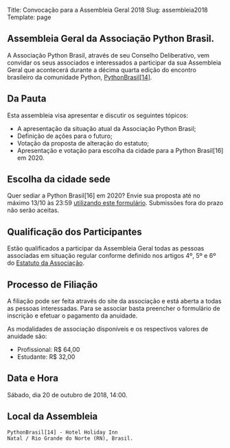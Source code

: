 Title: Convocação para a Assembleia Geral 2018
Slug: assembleia2018
Template: page

## Assembleia Geral da Associação Python Brasil.

A Associação Python Brasil, através de seu Conselho Deliberativo, vem convidar os seus associados e interessados a participar da sua Assembleia Geral que acontecerá durante a décima quarta edição do encontro brasileiro da comunidade Python, [PythonBrasil[14]](https://2018.pythonbrasil.org.br/).

## Da Pauta

Esta assembleia visa apresentar e discutir os seguintes tópicos:
- A apresentação da situação atual da Associação Python Brasil;
- Definição de ações para o futuro;
- Votação da proposta de alteração do estatuto;
- Apresentação e votação para escolha da cidade para a Python Brasil[16] em 2020.

## Escolha da cidade sede

Quer sediar a Python Brasil[16] em 2020? Envie sua proposta até no máximo 13/10 às 23:59 [utilizando este formulário](https://goo.gl/forms/5y4oKYVtHuJjFB4N2). Submissões fora do prazo não serão aceitas.

## Qualificação dos Participantes

Estão qualificados a participar da Assembleia Geral todas as pessoas associadas em
situação regular conforme definido nos artigos 4º, 5º e 6º do [Estatuto da Associação](https://python.org.br/estatuto/).

## Processo de Filiação

A filiação pode ser feita através do site da associação e está aberta a todas as pessoas interessadas. Para se associar basta preencher o formulário de inscrição e efetuar o pagamento da anuidade.

As modalidades de associação disponíveis e os respectivos valores de anuidade são:

- Profissional: R$ 64,00
- Estudante: R$ 32,00

## Data e Hora

Sábado, dia 20 de outubro de 2018, 14:00.

## Local da Assembleia

```
PythonBrasil[14] - Hotel Holiday Inn
Natal / Rio Grande do Norte (RN), Brasil.
```
